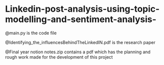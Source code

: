# Linkedin-post-analysis-using-topic-modelling-and-sentiment-analysis-

@main.py is the code file

@Identifying_the_influencesBehindTheLinkedIN.pdf is the research paper

@Final year notion notes.zip contains a pdf which has the planning and rough work made for the development of this project
